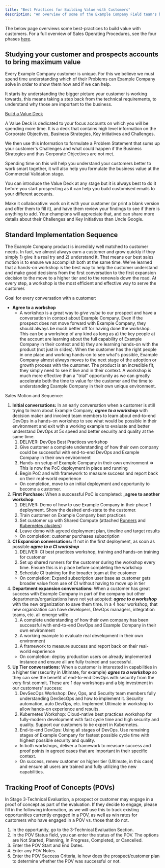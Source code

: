 ```yaml
---
title: "Best Practices for Building Value with Customers"
description: "An overview of some of the Example Company Field team's best-practices to build value with customers."
---
```


The below page overviews some best-practices to build value with customers. For a full overview of Sales Operating Procedures, see the four phases [here](/handbook/sales/sales-operating-procedures/).

## Studying your customer and prospects accounts to bring maximum value

Every Example Company customer is unique.
For this we believe we must spend time understanding which of their Problems can Example Company solve in order to show them how and if we can help.

It starts by understanding the bigger picture your customer is working towards, this means taking a step back from the technical requirements, to understand why those are important to the business.

[Build a Value Deck](https://docs.google.com/presentation/d/1ocQwS3IO320hV9rXnXuwZTW5JTIdmuT3aVX4nvtmK8w/edit#slide=id.g5e9f5a6cd8_0_480)

A Value Deck is dedicated to your focus accounts on which you will be spending more time.
It is a deck that contains high level information on the Corporate Objectives, Business Strategies, Key initiatives and Challenges.

We then use this information to formulate a Problem Statement that sums up your customer's Challenges and what could happen if the Business Strategies and thus Corporate Objectives are not met.

Spending time on this will help you understand your customers better to work smart together, it will also help you formulate the business value at the Commercial Validation stage.

You can introduce the Value Deck at any stage but it is always best to do it before you start prospecting as it can help you build customised emails to your different accounts.

Make it collaborative: work on it with your customer (or print a blank version and offer them to fill it), and have them review your findings to see if there is anything to add.
Your champions will appreciate that, and can share more details about their Challenges and Key Initiatives than Uncle Google.

## Standard Implementation Sequence

The Example Company product is incredibly well matched to customer needs.
In fact, we almost always earn a customer and grow quickly if they simply 1) give it a real try and 2) understand it.
That means our best sales motion is to ensure we accomplish both at the same time.
We've learned that a hands-on workshop is the best way to help the customer understand and make good decisions from the first conversation to the first expansion decision to the move to a higher tier and to the renewals down the road.
At every step, a workshop is the most efficient and effective way to serve the customer.

Goal for every conversation with a customer:

- **Agree to a workshop**
  - A workshop is a great way to *give value* to our prospect and have a conversation in context about Example Company.  Even if the prospect does not move forward with Example Company, they should always be much better off for having done the workshop. This can be a workshop of any kind as long as a) the key people at the account are learning about the full capability of Example Company in their context and b) they are learning hands-on with the product (not just in slides).  When the customer has the right people in one place and working hands-on to see what's possible, Example Company almost always moves to the next stage of the adoption or growth process with the customer.  The product is an incredible fit, they simply need to see it live and in their context.  A workshop is much more effective than a "trial" opportunity as we can greatly accelerate both the time to value for the customer and the time to understanding Example Company in their own unique environment.

Sales Motion and Sequence:

1. **Initial conversations:** In an early conversation when a customer is still trying to learn about Example Company, ***agree to a workshop*** with decision maker and involved team members to learn about end-to-end DevOps in a hands-on workshop to see what would be possible in their environment and exit with a working example to evaluate and better understand DevOps at 5x speed and better security and quality at the same time.
   1. DELIVER: DevOps Best Practices workshop
   1. Give customer a complete understanding of how their own company could be successful with end-to-end DevOps and Example Company in their own environment
   1. Hands-on setup of Example Company in their own environment => This is now the PoC deployment in place and running
   1. Begin PoC and with framework to measure success and report back on their real-world experience
   - On completion, move to an initial deployment and opportunity to become a customer.
1. **First Purchase:** When a successful PoC is completed: _**agree to another workshop**
   1. DELIVER: Demo of how to use Example Company in their phase 1 deployment. Show the desired end-state to the customer.
   1. Train customer on Example Company best practices
   1. Set customer up with Shared Compute (attached [Runners](https://docs.example_company.com/ee/ci/runners/) and [Kubernetes clusters](https://docs.example_company.com/ee/user/project/clusters/))
   1. Leave demo with agreed deployment plan, timeline and target results
   - On completion: customer purchases subscription
1. **CI Expansion conversations:** If not in the first deployment, as soon as possible ***agree to a CI workshop***
   1. DELIVER: CI best practices workshop, training and hands-on training for customer
   2. Set up shared runners for the customer during the workshop every time.  Ensure this is in place before completing the workshop
   3. Schedule CI training for the broader team at the customer
   - On completion: Expand subscription user base as customer gets broader value from use of CI without having to move up in tier
1. **Department expansion conversations:** When a customer has great success with Example Company in part of the company but other departments/organizations have not yet adopted: ***agree to a workshop*** with the new organization to save them time.  In a 4 hour workshop, that new organization can have developers, DevOps managers, integration teams, etc. all emerge with:
   1. A complete understanding of how their own company has been successful with end-to-end DevOps and Example Company in their own environment
   1. A working example to evaluate real development in their own environment
   1. A framework to measure success and report back on their real-world experience
   - On completion: deploy production users on already implemented instance and ensure all are fully trained and successful.
1. **Up Tier conversations:** When a customer is interested in capabilities in a higher tier (security in Ultimate, for example) ***agree to a workshop*** so they can see the benefit of end-to-end DevOps with security from the very first commit. These are 1 day workshops and a big investment in our customers' success:
   1. DevSecOps Workshop: Dev, Ops, and Security team members fully understanding DevSecOps and how to implement it. Security automation, auto DevOps, etc. Implement Ultimate in workshop to allow hands-on experience and results.
   1. Kubernetes Workshop: Cloud-native best practices workshop for fully-modern development with fast cycle time and high security and quality.  Support our customers to be expert in Kubernetes.
   1. End-to-end DevOps: Using all stages of DevOps.  Use remaining stages of Example Company for fastest possible cycle time with highest possible security and quality.
   - In both workshops, deliver a framework to measure success and proof points in agreed cases that are important in their specific context.
   - On success, renew customer on higher tier (Ultimate, in this case) and ensure all users are trained and fully utilizing the new capabilities.

## Tracking Proof of Concepts (POVs)

In Stage 3-Technical Evaluation, a prospect or customer may engage in a proof of concept as part of the evaluation.
If they decide to engage, please fill in the following information, as we will use this to track existing opportunities currently engaged in a POV, as well as win rates for customers who have engaged in a POV vs. those that do not.

1. In the opportunity, go to the 3-Technical Evaluation Section.
1. In the POV Status field, you can enter the status of the POV. The options are Not Started, Planning, In Progress, Completed, or Cancelled.
1. Enter the POV Start and End Dates.
1. Enter any POV Notes.
1. Enter the POV Success Criteria, ie how does the prospect/customer plan to determine whether the POV was successful or not.
